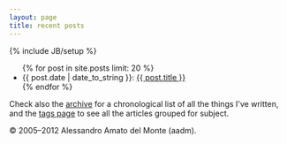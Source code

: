 ```yaml
---
layout: page
title: recent posts
---
```

{% include JB/setup %}

<ul class="posts">
  {% for post in site.posts limit: 20 %}
    <li><span>{{ post.date | date_to_string }}</span>: <a href="{{ BASE_PATH }}{{ post.url }}">{{ post.title }}</a>
    <!-- </br> <em>{{ post.excerpt }} </em> -->
	</li>
  {% endfor %}
</ul>


Check also the [archive](archive.html) for a chronological list of all the things I've written, and the [tags page](tags.html) to see all the articles grouped for subject.

<!-- Follow me on twitter: [@aadmtwi](http://twitter.com/aadmtwi). -->

© 2005–2012 Alessandro Amato del Monte (aadm).
